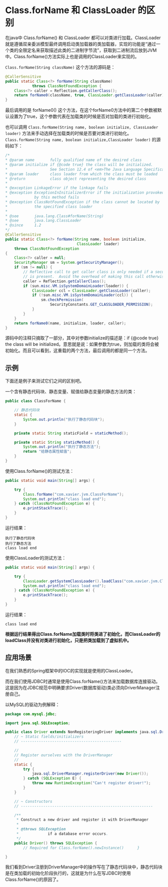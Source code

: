 # Class.forName 和 ClassLoader 的区别

在java中 Class.forName() 和 ClassLoader 都可以对类进行加载。ClassLoader就是遵循双亲委派模型最终调用启动类加载器的类加载器，实现的功能是“通过一个类的全限定名来获取描述此类的二进制字节流”，获取到二进制流后放到JVM中。Class.forName()方法实际上也是调用的ClassLoader来实现的。

`Class.forName(String className)` 这个方法的源码是：

```java
@CallerSensitive
public static Class<?> forName(String className)
            throws ClassNotFoundException {
    Class<?> caller = Reflection.getCallerClass();
    return forName0(className, true, ClassLoader.getClassLoader(caller), caller);
}
```

最后调用的是 forName0() 这个方法，在这个forName0方法中的第二个参数被默认设置为了true，这个参数代表在加载类的时候是否对加载的类进行初始化。

也可以调用 `Class.forName(String name, boolean initialize, ClassLoader loader)` 方法来手动选择在加载类的时候是否要对类进行初始化。`Class.forName(String name, boolean initialize,ClassLoader loader)` 的源码如下：

```java
/*
* @param name       fully qualified name of the desired class
* @param initialize if {@code true} the class will be initialized.
*                   See Section 12.4 of <em>The Java Language Specification</em>.
* @param loader     class loader from which the class must be loaded
* @return           class object representing the desired class
*
* @exception LinkageError if the linkage fails
* @exception ExceptionInInitializerError if the initialization provoked
*            by this method fails
* @exception ClassNotFoundException if the class cannot be located by
*            the specified class loader
*
* @see       java.lang.Class#forName(String)
* @see       java.lang.ClassLoader
* @since     1.2
*/
@CallerSensitive
public static Class<?> forName(String name, boolean initialize,
                                ClassLoader loader)
    throws ClassNotFoundException
{
    Class<?> caller = null;
    SecurityManager sm = System.getSecurityManager();
    if (sm != null) {
        // Reflective call to get caller class is only needed if a security manager
        // is present.  Avoid the overhead of making this call otherwise.
        caller = Reflection.getCallerClass();
        if (sun.misc.VM.isSystemDomainLoader(loader)) {
            ClassLoader ccl = ClassLoader.getClassLoader(caller);
            if (!sun.misc.VM.isSystemDomainLoader(ccl)) {
                sm.checkPermission(
                    SecurityConstants.GET_CLASSLOADER_PERMISSION);
            }
        }
    }
    return forName0(name, initialize, loader, caller);
}
```

源码中的注释只摘取了一部分，其中对参数initialize的描述是：if {@code true} the class will be initialized。意思就是说：如果参数为true，则加载的类将会被初始化。而且可以看到，这重载的两个方法，最后调用的都是同一个方法。

## 示例

下面还是例子来测试它们之间的区别吧。

一个含有静态代码块、静态变量、赋值给静态变量的静态方法的类：

```java
public class ClassForName {

    // 静态代码块
    static {
        System.out.println("执行了静态代码块");
    }

    private static String staticField = staticMethod();

    private static String staticMethod() {
        System.out.println("执行了静态方法");
        return "给静态属性赋值";
    }
}
```

使用Class.forName()的测试方法：

```java
public static void main(String[] args) {

    try {
        Class.forName("com.xavier.jvm.ClassForName");
        System.out.println("class load end");
    } catch (ClassNotFoundException e) {
        e.printStackTrace();
    }
}
```

运行结果：

```language
执行了静态代码块
执行了静态方法
class load end
```

使用ClassLoader的测试方法：

```java
public static void main(String[] args) {

    try {
        ClassLoader.getSystemClassLoader().loadClass("com.xavier.jvm.ClassForName");
        System.out.println("class load end");
    } catch (ClassNotFoundException e) {
        e.printStackTrace();
    }
}
```

运行结果：

```language
class load end
```

**根据运行结果得出Class.forName加载类时将类进了初始化，而ClassLoader的loadClass并没有对类进行初始化，只是把类加载到了虚拟机中。**

## 应用场景

在我们熟悉的Spring框架中的IOC的实现就是使用的ClassLoader。

而在我们使用JDBC时通常是使用Class.forName()方法来加载数据库连接驱动。这是因为在JDBC规范中明确要求Driver(数据库驱动)类必须向DriverManager注册自己。

以MySQL的驱动为例解释：

```java
package com.mysql.jdbc;

import java.sql.SQLException;

public class Driver extends NonRegisteringDriver implements java.sql.Driver {  
    // ~ Static fields/initializers  
    // ---------------------------------------------  

    //  
    // Register ourselves with the DriverManager  
    //  
    static {  
        try {  
            java.sql.DriverManager.registerDriver(new Driver());  
        } catch (SQLException E) {  
            throw new RuntimeException("Can't register driver!");  
        }  
    }  

    // ~ Constructors  
    // -----------------------------------------------------------  

    /**
     * Construct a new driver and register it with DriverManager
     *  
     * @throws SQLException
     *             if a database error occurs.
     */  
    public Driver() throws SQLException {  
        // Required for Class.forName().newInstance()      }  

}
```

我们看到Driver注册到DriverManager中的操作写在了静态代码块中，静态代码块是在类加载的初始化阶段执行的，这就是为什么在写JDBC时使用Class.forName()的原因了。

